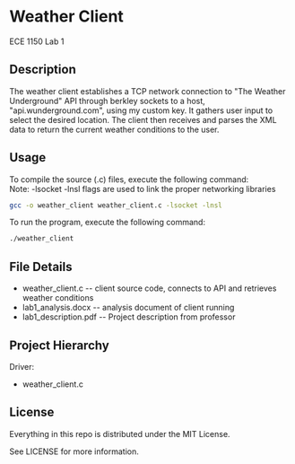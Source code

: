 # Weather Client

ECE 1150 Lab 1

## Description

The weather client establishes a TCP network connection to "The Weather Underground" API through 
berkley sockets to a host, "api.wunderground.com", using my custom key. It gathers user input to 
select the desired location. The client then receives and parses the XML data to return the current 
weather conditions to the user.

## Usage

To compile the source (.c) files, execute the following command:<br/>
Note: -lsocket -lnsl flags are used to link the proper networking libraries

```bash
gcc -o weather_client weather_client.c -lsocket -lnsl
```

To run the program, execute the following command:

```bash
./weather_client
```

## File Details

* weather_client.c -- client source code, connects to API and retrieves weather conditions
* lab1_analysis.docx -- analysis document of client running
* lab1_description.pdf -- Project description from professor


## Project Hierarchy

Driver:
 
* weather_client.c

## License

Everything in this repo is distributed under the MIT License.

See LICENSE for more information.
